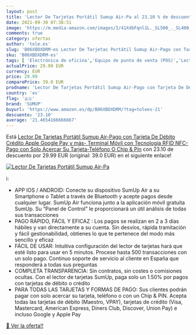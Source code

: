 ```yaml
---
layout: post
title: 'Lector De Tarjetas Portátil Sumup Air-Pa al 23.10 % de descuento'
date: 2021-09-30 07:38:51
image: 'https://m.media-amazon.com/images/I/41XdbFqnl1L._SL500_._SL400_.jpg'
comments: true
category: ofertas
author: 'tole.es'
slug: 'B06XBDXDRM-es Lector De Tarjetas Portátil Sumup Air-Pago con Tarjeta De...'
sku: 'B06XBDXDRM-es'
tags: [ 'Electrónica de oficina','Equipo de punto de venta (POS)','Lectores de tarjeta de crédito','Oficina y papelería','apple','sumup', ]
actualPrice: 29.99 EUR
currency: EUR
price: 29.99
comparePrice: 39.0 EUR
prodname: 'Lector De Tarjetas Portátil Sumup Air-Pago con Tarjeta De Débito  Crédito  Apple  Google Pay y más- Terminal Móvil con Tecnología RFID NFC- Pago con Solo Acercar Su Tarjeta-Teléfono O Chip & Pin'
country: 'es'
flag: '🇪🇸'
brand: 'SUMUP'
buyurl: 'https://www.amazon.es/dp/B06XBDXDRM/?tag=tolees-21'
descuento: '23.10'
average: '21.4654166666667'
---
```


Está [Lector De Tarjetas Portátil Sumup Air-Pago con Tarjeta De Débito  Crédito  Apple  Google Pay y más- Terminal Móvil con Tecnología RFID NFC- Pago con Solo Acercar Su Tarjeta-Teléfono O Chip & Pin](https://www.amazon.es/dp/B06XBDXDRM/?tag=tolees-21) con 23.10 de descuento por 29.99 EUR (original: 39.0 EUR) en el siguiente enlace!

[![Lector De Tarjetas Portátil Sumup Air-Pa](https://m.media-amazon.com/images/I/41XdbFqnl1L._SL500_._SL400_.jpg)](https://www.amazon.es/dp/B06XBDXDRM/?tag=tolees-21)

ℹ️:

- APP IOS / ANDROID: Conecte su dispositivo SumUp Air a su Smartphone o Tablet a través de Bluetooth y acepte pagos desde cualquier lugar. SumUp Air funciona junto a la aplicación móvil gratuita SumUp. Su “Panel de Control” le proporcionará un útil análisis de todas sus transacciones
- PAGO RÁPIDO, FÁCIL Y EFICAZ : Los pagos se realizan en 2 a 3 días hábiles y van directamente a su cuenta. Sin desvíos, rápida tramitación y fácil gestionabilidad, obtienes lo que te pertenece del modo más sencillo y eficaz
- FÁCIL DE USAR: Intuitiva configuración del lector de tarjetas hará que esté listo para usar en 5 minutos. Procese hasta 500 transacciones con un solo pago. Continuo soporte de servicio al cliente en España que responderá a todas sus preguntas
- COMPLETA TRANSPARENCIA: Sin contratos, sin costes o comisiones ocultas. Con el lector de tarjetas SumUp, paga solo un 1.50% por pagos con tarjetas de débito o crédito
- PARA TODAS LAS TARJETAS Y FORMAS DE PAGO: Sus clientes podrán pagar con solo acercar su tarjeta, teléfono o con un Chip & PIN. Acepta todas las tarjetas de débito (Maestro, VPAY), tarjetas de crédito (Visa, Mastercard, American Express, Diners Club, Discover, Union Pay) e incluso Google y Apple Pay

[🛒 Ver la oferta!!](https://www.amazon.es/dp/B06XBDXDRM/?tag=tolees-21)

